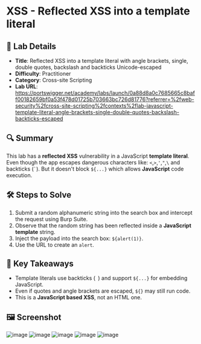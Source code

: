 # XSS - Reflected XSS into a template literal

## 📌 Lab Details
- **Title**: Reflected XSS into a template literal with angle brackets, single, double quotes, backslash and backticks Unicode-escaped
- **Difficulty**: Practitioner
- **Category**: Cross-site Scripting
- **Lab URL**: https://portswigger.net/academy/labs/launch/0a88d8a0c7685665c8baff00182659bf0a53f478d01725b703663bc726d81776?referrer=%2fweb-security%2fcross-site-scripting%2fcontexts%2flab-javascript-template-literal-angle-brackets-single-double-quotes-backslash-backticks-escaped

## 🔍 Summary
This lab has a **reflected XSS** vulnerability in a JavaScript **template literal**. Even though the app escapes dangerous characters like: `<`,`>`,`'`,`"`,`\` and backticks (`` ` ``). But it doesn't block `${...}` which allows **JavaScript** code execution.

## 🛠 Steps to Solve
1. Submit a random alphanumeric string into the search box and intercept the request using Burp Suite.
2. Observe that the random string has been reflected inside a **JavaScript template** string.
3. Inject the payload into the search box: `${alert(1)}`.
4. Use the URL to create an `alert`.

## 📖 Key Takeaways
- Template literals use backticks (` `) and support `${...}` for embedding JavaScript.
- Even if quotes and angle brackets are escaped, `${}` may still run code.
- This is a **JavaScript based XSS**, not an HTML one.

## 🖼️ Screenshot 
![image](https://github.com/user-attachments/assets/d8264542-a08e-4afb-92ee-1d79ee4d22f7)
![image](https://github.com/user-attachments/assets/1bac8214-6200-4b38-8ad7-5d62bfa8b441)
![image](https://github.com/user-attachments/assets/6d2a06e0-09e3-4b07-9658-833ddc39ba02)
![image](https://github.com/user-attachments/assets/7ceedf97-816d-4752-b170-c41ad99e5e4d)
![image](https://github.com/user-attachments/assets/14c27171-c205-4b0f-b2a2-048aab462b6b)
